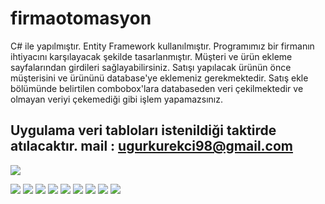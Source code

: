 # firmaotomasyon

C# ile yapılmıştır. Entity Framework kullanılmıştır. Programımız bir firmanın ihtiyacını karşılayacak şekilde tasarlanmıştır. Müşteri ve ürün ekleme sayfalarından girdileri sağlayabilirsiniz. Satışı yapılacak ürünün önce müşterisini ve ürününü database'ye eklemeniz gerekmektedir. Satış ekle bölümünde belirtilen combobox'lara databaseden veri çekilmektedir ve olmayan veriyi çekemediği gibi işlem yapamazsınız.

Uygulama veri tabloları istenildiği taktirde atılacaktır.
mail : ugurkurekci98@gmail.com
-----------------------------------------------------------------------
![](https://i.hizliresim.com/uX2ToO.png)

![](https://i.hizliresim.com/kAVuLT.png)
![](https://i.hizliresim.com/SmrCmQ.png)
![](https://i.hizliresim.com/rKiVih.png)
![](https://i.hizliresim.com/bFeyTl.png)
![](https://i.hizliresim.com/v7ir58.png)
![](https://i.hizliresim.com/wxrfzx.png)
![](https://i.hizliresim.com/9I2BHv.png)
![](https://i.hizliresim.com/2tHqrE.png)
![](https://i.hizliresim.com/l6iROp.png)

